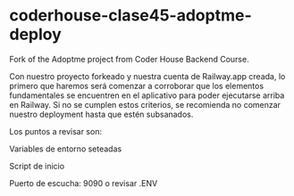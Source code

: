 # coderhouse-clase45-adoptme-deploy
Fork of the Adoptme project from Coder House Backend Course.

Con nuestro proyecto forkeado y nuestra cuenta de Railway.app creada, lo primero que haremos será comenzar a corroborar que los elementos fundamentales se encuentren en el aplicativo para poder ejecutarse arriba en Railway. Si no se cumplen estos criterios, se recomienda no comenzar nuestro deployment hasta que estén subsanados.

Los puntos a revisar son:

Variables de entorno seteadas

Script de inicio

Puerto de escucha: 9090 o revisar .ENV
